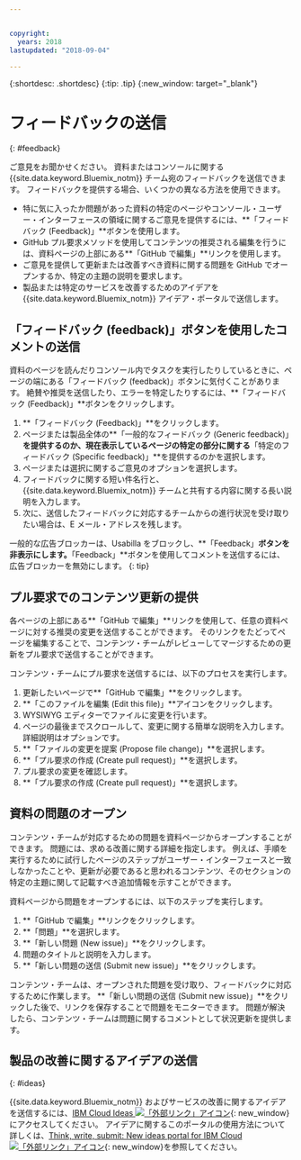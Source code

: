 ```yaml
---


copyright:
  years: 2018
lastupdated: "2018-09-04"

---
```


{:shortdesc: .shortdesc}
{:tip: .tip}
{:new_window: target="_blank"}

# フィードバックの送信
{: #feedback}

ご意見をお聞かせください。 資料またはコンソールに関する {{site.data.keyword.Bluemix_notm}} チーム宛のフィードバックを送信できます。 フィードバックを提供する場合、いくつかの異なる方法を使用できます。

* 特に気に入ったか問題があった資料の特定のページやコンソール・ユーザー・インターフェースの領域に関するご意見を提供するには、**「フィードバック (Feedback)」**ボタンを使用します。
* GitHub プル要求メソッドを使用してコンテンツの推奨される編集を行うには、資料ページの上部にある**「GitHub で編集」**リンクを使用します。
* ご意見を提供して更新または改善すべき資料に関する問題を GitHub でオープンするか、特定の主題の説明を要求します。 
* 製品または特定のサービスを改善するためのアイデアを {{site.data.keyword.Bluemix_notm}} アイデア・ポータルで送信します。

## 「フィードバック (feedback)」ボタンを使用したコメントの送信

資料のページを読んだりコンソール内でタスクを実行したりしているときに、ページの端にある「フィードバック (feedback)」ボタンに気付くことがあります。 絶賛や推奨を送信したり、エラーを特定したりするには、**「フィードバック (Feedback)」**ボタンをクリックします。

1. **「フィードバック (Feedback)」**をクリックします。
2. ページまたは製品全体の**「一般的なフィードバック (Generic feedback)」**を提供するのか、現在表示しているページの特定の部分に関する**「特定のフィードバック (Specific feedback)」**を提供するのかを選択します。
3. ページまたは選択に関するご意見のオプションを選択します。
4. フィードバックに関する短い件名行と、{{site.data.keyword.Bluemix_notm}} チームと共有する内容に関する長い説明を入力します。
5. 次に、送信したフィードバックに対応するチームからの進行状況を受け取りたい場合は、E メール・アドレスを残します。

一般的な広告ブロッカーは、Usabilla をブロックし、**「Feedback」**ボタンを非表示にします。**「Feedback」**ボタンを使用してコメントを送信するには、広告ブロッカーを無効にします。
{: tip}

## プル要求でのコンテンツ更新の提供

各ページの上部にある**「GitHub で編集」**リンクを使用して、任意の資料ページに対する推奨の変更を送信することができます。 そのリンクをたどってページを編集することで、コンテンツ・チームがレビューしてマージするための更新をプル要求で送信することができます。 

コンテンツ・チームにプル要求を送信するには、以下のプロセスを実行します。

1. 更新したいページで**「GitHub で編集」**をクリックします。
2. **「このファイルを編集 (Edit this file)」**アイコンをクリックします。
3. WYSIWYG エディターでファイルに変更を行います。
4. ページの最後までスクロールして、変更に関する簡単な説明を入力します。 詳細説明はオプションです。
5. **「ファイルの変更を提案 (Propose file change)」**を選択します。
6. **「プル要求の作成 (Create pull request)」**を選択します。
7. プル要求の変更を確認します。
8. **「プル要求の作成 (Create pull request)」**を選択します。 

## 資料の問題のオープン

コンテンツ・チームが対応するための問題を資料ページからオープンすることができます。 問題には、求める改善に関する詳細を指定します。 例えば、手順を実行するために試行したページのステップがユーザー・インターフェースと一致しなかったことや、更新が必要であると思われるコンテンツ、そのセクションの特定の主題に関して記載すべき追加情報を示すことができます。

資料ページから問題をオープンするには、以下のステップを実行します。

1. **「GitHub で編集」**リンクをクリックします。
2. **「問題」**を選択します。
3. **「新しい問題 (New issue)」**をクリックします。
4. 問題のタイトルと説明を入力します。
5. **「新しい問題の送信 (Submit new issue)」**をクリックします。 

コンテンツ・チームは、オープンされた問題を受け取り、フィードバックに対応するために作業します。 **「新しい問題の送信 (Submit new issue)」**をクリックした後で、リンクを保存することで問題をモニターできます。 問題が解決したら、コンテンツ・チームは問題に関するコメントとして状況更新を提供します。

## 製品の改善に関するアイデアの送信
{: #ideas}

{{site.data.keyword.Bluemix_notm}} およびサービスの改善に関するアイデアを送信するには、[IBM Cloud Ideas ![「外部リンク」アイコン](../icons/launch-glyph.svg)](https://ibmcloud.ideas.aha.io){: new_window} にアクセスしてください。 アイデアに関するこのポータルの使用方法について詳しくは、[Think, write, submit: New ideas portal for IBM Cloud ![「外部リンク」アイコン](../icons/launch-glyph.svg)](https://developer.ibm.com/bluemix/2016/10/05/think-write-submit/){: new_window}を参照してください。

